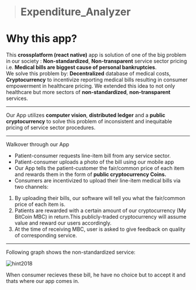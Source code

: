 > # Expenditure_Analyzer  
# Why this app?  
This **crossplatform (react native)** app is solution of one of the big problem in our society : **Non-standardized**, **Non-transparent** service sector pricing i.e. **Medical bills are biggest cause of personal bankruptcies**.  
We solve this problem by: **Decentralized** database of medical costs, **Cryptocurrency** to incentivize reporting medical bills resulting in consumer empowerment in healthcare pricing. We extended this idea to not only healthcare but more sectors of **non-standardized**, **non-transparent** services.

***
Our App utilizes **computer vision**, **distributed ledger** and a **public cryptocurrency** to solve this problem of inconsistent and inequitable pricing of service sector procedures.

***
Walkover through our App

* Patient-consumer requests line-item bill from any service sector.
* Patient-consumer uploads a photo of the bill using our mobile app
* Our App tells the patient-customer the fair/common price of each item and rewards them in the form of **public cryptocurrency Coins.**
* Consumers are incentivized to upload their line-item medical bills via two channels:  
1) By uploading their bills, our software will tell you what the fair/common price of each item is.  
2) Patients are rewarded with a certain amount of our cryptocurrency (My BitCoin MBC) in return.This publicly-traded cryptocurrency will assume value and reward our users accordingly.
3) At the time of receiving MBC, user is asked to give feedback on quality of corresponding service.
***
Following graph shows the non-standardized service:

![hint2018](https://user-images.githubusercontent.com/23627932/37562449-70b984f4-2a8e-11e8-9a88-bdfb632f6840.png)



When consumer recieves these bill, he have no choice but to accept it and thats where our app comes in.



